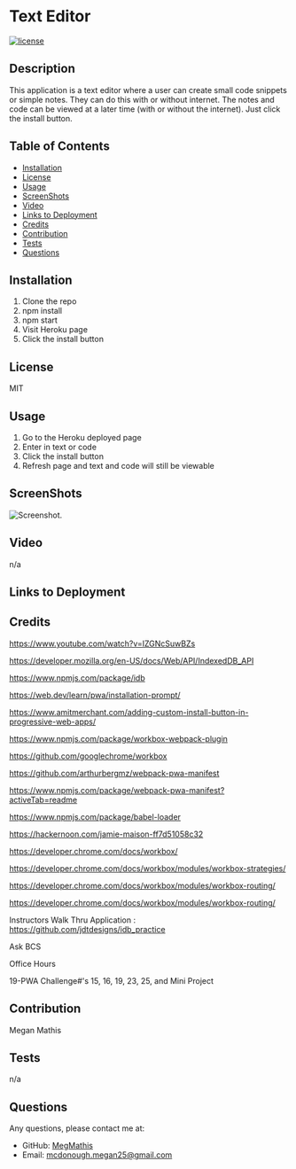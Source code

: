 # Text Editor

[![license](https://img.shields.io/badge/License-MIT-ff69b4)](https://shields.io)

## Description

This application is a text editor where a user can create small code snippets or simple notes. They can do this with or without internet. The notes and code can be viewed at a later time (with or without the internet). Just click the install button.

## Table of Contents

- [Installation](#installation)
- [License](#license)
- [Usage](#usage)
- [ScreenShots](#screenshots)
- [Video](#video)
- [Links to Deployment](#linkstodeployment)
- [Credits](#LinkstoDeployment)
- [Contribution](#contribution)
- [Tests](#tests)
- [Questions](#questions)

## Installation

1. Clone the repo
2. npm install
3. npm start
4. Visit Heroku page
5. Click the install button

## License

MIT

## Usage

1. Go to the Heroku deployed page
2. Enter in text or code
3. Click the install button
4. Refresh page and text and code will still be viewable

## ScreenShots

![Screenshot.](./assets/images/get_all_users.png)

## Video

n/a

## Links to Deployment

## Credits

https://www.youtube.com/watch?v=IZGNcSuwBZs

https://developer.mozilla.org/en-US/docs/Web/API/IndexedDB_API

https://www.npmjs.com/package/idb

https://web.dev/learn/pwa/installation-prompt/

https://www.amitmerchant.com/adding-custom-install-button-in-progressive-web-apps/

https://www.npmjs.com/package/workbox-webpack-plugin

https://github.com/googlechrome/workbox

https://github.com/arthurbergmz/webpack-pwa-manifest

https://www.npmjs.com/package/webpack-pwa-manifest?activeTab=readme

https://www.npmjs.com/package/babel-loader

https://hackernoon.com/jamie-maison-ff7d51058c32

https://developer.chrome.com/docs/workbox/

https://developer.chrome.com/docs/workbox/modules/workbox-strategies/

https://developer.chrome.com/docs/workbox/modules/workbox-routing/

https://developer.chrome.com/docs/workbox/modules/workbox-routing/

Instructors Walk Thru Application : https://github.com/jdtdesigns/idb_practice

Ask BCS

Office Hours

19-PWA Challenge#'s 15, 16, 19, 23, 25, and Mini Project

## Contribution

Megan Mathis

## Tests

n/a

## Questions

Any questions, please contact me at:

- GitHub:
  [MegMathis](http://github.com/MegMathis)
- Email:
  [mcdonough.megan25@gmail.com](mailto:mcdonough.megan25@gmail.com)
